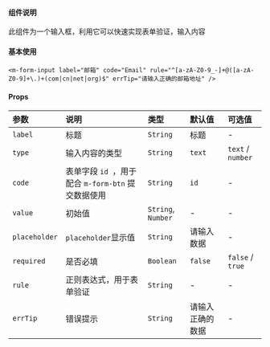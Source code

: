 #### 组件说明

此组件为一个输入框，利用它可以快速实现表单验证，输入内容

#### 基本使用

```
<m-form-input label="邮箱" code="Email" rule="^[a-zA-Z0-9_-]+@([a-zA-Z0-9]+\.)+(com|cn|net|org)$" errTip="请输入正确的邮箱地址" />
```

#### Props

| 参数 | 说明 | 类型 | 默认值 | 可选值 |
|:----|:----|:----|:----|:----|
|`label`|标题|`String`|标题|-|
|`type`|输入内容的类型|`String`|`text`|`text` / `number`|
|`code`|表单字段 `id `，用于配合 `m-form-btn` 提交数据使用|`String`|`id`|-|
|`value`|初始值|`String`, `Number`|-|-|
|`placeholder`|`placeholder`显示值|`String`|请输入数据|-|
|`required`|是否必填|`Boolean`|`false`|`false` / `true`|
|`rule`|正则表达式，用于表单验证|`String`|-|-|
|`errTip`|错误提示|`String`|请输入正确的数据|-|


